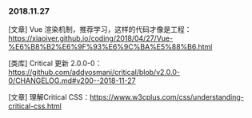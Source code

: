 ### 2018.11.27

[文章] Vue 渲染机制，推荐学习，这样的代码才像是工程：<https://xiaoiver.github.io/coding/2018/04/27/Vue-%E6%B8%B2%E6%9F%93%E6%9C%BA%E5%88%B6.html>

[类库] Critical 更新 2.0.0-0：<https://github.com/addyosmani/critical/blob/v2.0.0-0/CHANGELOG.md#v200--2018-11-27>

[文章] 理解Critical CSS：<https://www.w3cplus.com/css/understanding-critical-css.html>

